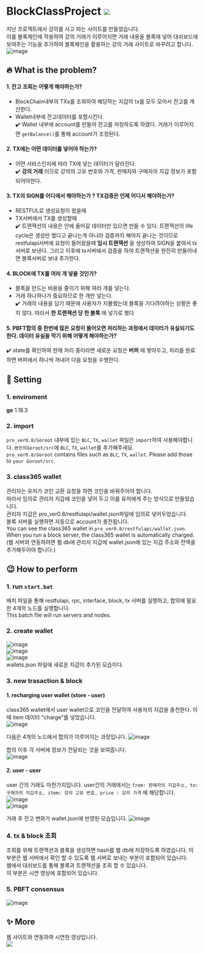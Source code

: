 # BlockClassProject <a href="https://www.youtube.com/watch?v=ZxV86RR2kP8&t=1s"> <img src="https://img.shields.io/badge/YouTube-FF0000?style=flat-square&logo=YouTube&logoColor=white"/></a>

지난 프로젝트에서 강의를 사고 파는 사이트를 만들었습니다.   
이를 블록체인에 적용하여 강의 거래가 이루어지면 거래 내용을 블록에 넣어 대쉬보드에 보여주는 기능을 추가하여 블록체인을 활용하는 강의 거래 사이트로 바꾸려고 합니다. 
![image](https://user-images.githubusercontent.com/61136630/192709044-edb49a90-4722-409f-a33f-0c32de7f6ab3.png)

## :fire: What is the problem?
#### 1. 잔고 조회는 어떻게 해야하는가? 
  - BlockChain내부의 TXs를 조회하여 해당하는 지갑의 tx를 모두 모아서 잔고를 계산한다.  
  - Wallet내부에 잔고데이터를 포함시킨다.   
   :heavy_check_mark: Wallet 내부에 account를 만들어 잔고를 저장하도록 하였다. 거래가 이루어지면 `getBalance()`를 통해 account가 조정된다.

#### 2. TX에는 어떤 데이터를 넣어야 하는가? 
  - 어떤 서비스인지에 따라 TX에 넣는 데이터가 달라진다.   
  :heavy_check_mark: **강의 거래** 이므로 강의의 고유 번호와 가격, 판매자와 구매자의 지갑 정보가 포함되어야한다.
#### 3. TX의 SIGN를 어디에서 해야하는가 ?  TX검증은 언제 어디서 해야하는가?
  - RESTFUL로 생성요청이 왔을때   	
  - TX서버에서 TX를 생성할때    
:heavy_check_mark: 트랜잭션의 내용은 안에 들어갈 데이터만 있으면 만들 수 있다. 트랜잭션의 life cycle은 생성만 했다고 끝나는게 아니라 검증까지 해야지 끝나는 것이므로 restfulapi서버에 요청이 들어왔을때 **임시 트랜잭션** 을 생성하여 SIGN을 붙여서 tx서버로 보낸다. 그리고 이후에 tx서버에서 검증을 하여 트랜잭션을 완전히 만들어내면 블록서버로 보내 추가한다.
#### 4. BLOCK에 TX를 여러 개 넣을 것인가?
  - 블록을 만드는 비용을 줄이기 위해 여러 개를 넣는다. 
  - 거래 하나하나가 중요하므로 한 개만 넣는다.   
:heavy_check_mark: 거래의 내용을 담기 때문에 사용자가 지불했는데 블록을 기다려야하는 상황은 좋지 않다. 따라서 **한 트랜잭션 당 한 블록** 에 넣기로 했다

#### 5. PBFT합의 중 한번에 많은 요청이 들어오면 처리하는 과정에서 데이터가 유실되기도 한다. 데이터 유실을 막기 위해 어떻게 해야하는가?
  :heavy_check_mark: state를 확인하여 현재 처리 중이라면 새로운 요청은 **버퍼** 에 쌓아두고, 처리를 완료하면 버퍼에서 하나씩 꺼내어 다음 요청을 수행한다.





## :hammer: Setting
### 1. enviroment   
**go** 1.18.3   

### 2. import
`pro_ver0.8/Goroot` 내부에 있는 `BLC`, `TX`, `wallet` 파일은 `import`하여 사용해야합니다. `본인의Goroot/src`에 `BLC`, `TX`, `wallet`를 추가해주세요.   
`pro_ver0.8/Goroot` contains files such as `BLC`, `TX`, `wallet`. Please add those to `your Goroot/src`.

### 3. class365 wallet   
관리자는 유저가 코인 교환 요청을 하면 코인을 바꿔주어야 합니다.    
따라서 임의로 관리자 지갑에 코인을 넣어 두고 이를 유저에게 주는 방식으로 만들었습니다.   
관리자 지갑은 pro_ver0.8/restfulapi/wallet.json파일에 임의로 넣어두었습니다.   
블록 서버를 실행하면 자동으로 account가 충전됩니다.   
You can see the class365 wallet in `pro_ver0.8/restfulapi/wallet.json`.   
When you run a block server, the class365 wallet is automatically charged.   
(웹 서버와 연동하려면 웹 db에 관리자 지갑에 wallet.json에 있는 지갑 주소와 잔액을 추가해두어야 합니다.)

## :wink: How to perform
### 1. run `start.bat`    
배치 파일을 통해 restfulapi, rpc, interface, block, tx 서버를 실행하고, 합의에 필요한 4개의 노드를 실행합니다.   
This batch file will run servers and nodes. 

### 2. create wallet
![image](https://user-images.githubusercontent.com/61136630/192698867-cc256dfb-d42a-40dd-ac69-7fb3aa3e4933.png)   
![image](https://user-images.githubusercontent.com/61136630/192698912-a35c4f9d-abfb-45fb-bcd1-5bcfdf35b960.png)    
![image](https://user-images.githubusercontent.com/61136630/192698265-306cce7b-818b-4080-9b6b-c4764cd1e2ac.png)   
wallets.json 파일에 새로운 지갑이 추가된 모습이다.   

### 3. new trasaction & block   
 #### 1. recharging user wallet (store - user)  
 class365 wallet에서 user wallet으로 코인을 전달하여 사용자의 지갑을 충전한다. 이때 item 데이터 "charge"를 넣었습니다.   
![image](https://user-images.githubusercontent.com/61136630/192734414-df8f5fb6-34f5-4e9f-8963-bbc955d427a4.png)   

다음은 4개의 노드에서 합의가 이루어지는 과정입니다.
![image](https://user-images.githubusercontent.com/61136630/192735004-14635a25-2484-462e-ab7e-985b9ebd7914.png)   

합의 이후 각 서버에 정보가 전달되는 것을 보여줍니다.   
![image](https://user-images.githubusercontent.com/61136630/192735063-4143bd4e-a30c-4d43-94e8-8199aefe5646.png)   

 #### 2. user - user   
 user 간의 거래도 마찬가지입니다. user간의 거래에서는 `from: 판매자의 지갑주소, to: 구매자의 지갑주소, item: 강의 고유 번호, price : 강의 가격` 에 해당합니다.   
![image](https://user-images.githubusercontent.com/61136630/192747099-73e875e0-f6b7-4fda-b1d1-e51ba653fbd7.png)    
![image](https://user-images.githubusercontent.com/61136630/192747439-56f9b605-4306-4b13-9cde-b21ca6026101.png)    

 거래 후 잔고 변화가 wallet.json에 반영된 모습입니다.
![image](https://user-images.githubusercontent.com/61136630/192747720-df68a6cb-77b9-4944-8c94-b15f5ea285d6.png)   

### 4. tx & block 조회   
조회를 위해 트랜잭션과 블록을 생성하면 hash를 웹 db에 저장하도록 하였습니다.
이 부분은 웹 서버에서 확인 할 수 있도록 웹 서버로 보내는 부분이 포함되어 있습니다.   
웹에서 대쉬보드를 통해 블록과 트랜잭션을 조회 할 수 있습니다.   
이 부분은 시연 영상에 포함되어 있습니다.   

### 5. PBFT consensus   
![image](https://user-images.githubusercontent.com/61136630/192787182-b53619c5-eaf0-4d54-bee5-c992c1050ab0.png)

## :sparkles: More 
웹 사이트와 연동하여 시연한 영상입니다.   
<a href="https://www.youtube.com/watch?v=ZxV86RR2kP8&t=1s"> <img src="https://img.shields.io/badge/YouTube-FF0000?style=flat-square&logo=YouTube&logoColor=white"/></a>

